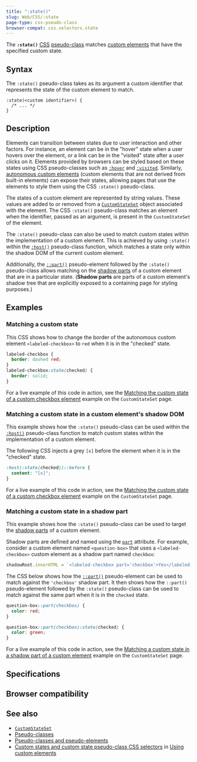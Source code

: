 ```yaml
---
title: ":state()"
slug: Web/CSS/:state
page-type: css-pseudo-class
browser-compat: css.selectors.state
---
```




The **`:state()`** [CSS](/Web/CSS) [pseudo-class](/Web/CSS/Pseudo-classes) matches [custom elements](/Web/API/Web_components/Using_custom_elements) that have the specified custom state.

## Syntax

The `:state()` pseudo-class takes as its argument a custom identifier that represents the state of the custom element to match.

```css-nolint
:state(<custom identifier>) {
  /* ... */
}
```

## Description

Elements can transition between states due to user interaction and other factors.
For instance, an element can be in the "hover" state when a user hovers over the element, or a link can be in the "visited" state after a user clicks on it.
Elements provided by browsers can be styled based on these states using CSS pseudo-classes such as [`:hover`](/Web/CSS/:hover) and [`:visited`](/Web/CSS/:visited).
Similarly, [autonomous custom elements](/Web/API/Web_components/Using_custom_elements#types_of_custom_element) (custom elements that are not derived from built-in elements) can expose their states, allowing pages that use the elements to style them using the CSS `:state()` pseudo-class.

The states of a custom element are represented by string values.
These values are added to or removed from a [`CustomStateSet`](/Web/API/CustomStateSet) object associated with the element.
The CSS `:state()` pseudo-class matches an element when the identifier, passed as an argument, is present in the `CustomStateSet` of the element.

The `:state()` pseudo-class can also be used to match custom states within the implementation of a custom element.
This is achieved by using `:state()` within the [`:host()`](/Web/CSS/:host_function) pseudo-class function, which matches a state only within the shadow DOM of the current custom element.

Additionally, the [`::part()`](/Web/CSS/::part) pseudo-element followed by the `:state()` pseudo-class allows matching on the [shadow parts](/Web/CSS/CSS_shadow_parts) of a custom element that are in a particular state. (**Shadow parts** are parts of a custom element's shadow tree that are explicitly exposed to a containing page for styling purposes.)

## Examples

### Matching a custom state

This CSS shows how to change the border of the autonomous custom element `<labeled-checkbox>` to `red` when it is in the "checked" state.

```css
labeled-checkbox {
  border: dashed red;
}
labeled-checkbox:state(checked) {
  border: solid;
}
```

For a live example of this code in action, see the [Matching the custom state of a custom checkbox element](/Web/API/CustomStateSet#matching_the_custom_state_of_a_custom_checkbox_element) example on the `CustomStateSet` page.

### Matching a custom state in a custom element's shadow DOM

This example shows how the `:state()` pseudo-class can be used within the [`:host()`](/Web/CSS/:host_function) pseudo-class function to match custom states within the implementation of a custom element.

The following CSS injects a grey `[x]` before the element when it is in the "checked" state.

```css
:host(:state(checked))::before {
  content: "[x]";
}
```

For a live example of this code in action, see the [Matching the custom state of a custom checkbox element](/Web/API/CustomStateSet#matching_the_custom_state_of_a_custom_checkbox_element) example on the `CustomStateSet` page.

### Matching a custom state in a shadow part

This example shows how the `:state()` pseudo-class can be used to target the [shadow parts](/Web/CSS/CSS_shadow_parts) of a custom element.

Shadow parts are defined and named using the [`part`](/Web/HTML/Global_attributes#part) attribute.
For example, consider a custom element named `<question-box>` that uses a `<labeled-checkbox>` custom element as a shadow part named `checkbox`:

```js
shadowRoot.innerHTML = `<labeled-checkbox part='checkbox'>Yes</labeled-checkbox>`;
```

The CSS below shows how the [`::part()`](/Web/CSS/::part) pseudo-element can be used to match against the `'checkbox'` shadow part.
It then shows how the `::part()` pseudo-element followed by the `:state()` pseudo-class can be used to match against the same part when it is in the `checked` state.

```css
question-box::part(checkbox) {
  color: red;
}

question-box::part(checkbox):state(checked) {
  color: green;
}
```

For a live example of this code in action, see the [Matching a custom state in a shadow part of a custom element](/Web/API/CustomStateSet#matching_a_custom_state_in_a_shadow_part_of_a_custom_element) example on the `CustomStateSet` page.

## Specifications



## Browser compatibility



## See also

- [`CustomStateSet`](/Web/API/CustomStateSet)
- [Pseudo-classes](/Web/CSS/Pseudo-classes)
- [Pseudo-classes and pseudo-elements](/Learn/CSS/Building_blocks/Selectors/Pseudo-classes_and_pseudo-elements)
- [Custom states and custom state pseudo-class CSS selectors](/Web/API/Web_components/Using_custom_elements#custom_states_and_custom_state_pseudo-class_css_selectors) in [Using custom elements](/Web/API/Web_components/Using_custom_elements)
